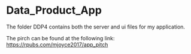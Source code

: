 # Data_Product_App

The folder DDP4 contains both the server and ui files for my application.

The pirch can be found at the following link:
https://rpubs.com/mjoyce2017/app_pitch
